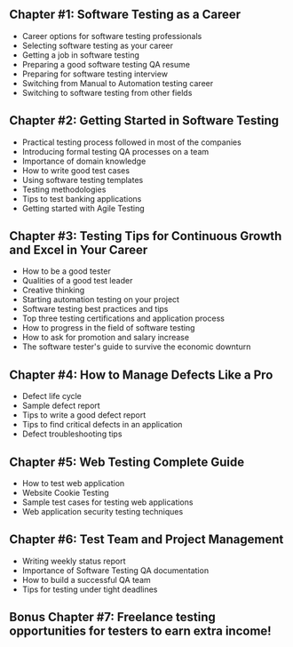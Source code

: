 ## Chapter #1: Software Testing as a Career

- Career options for software testing professionals
- Selecting software testing as your career
- Getting a job in software testing
- Preparing a good software testing QA resume
- Preparing for software testing interview
- Switching from Manual to Automation testing career
- Switching to software testing from other fields

## Chapter #2: Getting Started in Software Testing

- Practical testing process followed in most of the companies
- Introducing formal testing QA processes on a team
- Importance of domain knowledge
- How to write good test cases
- Using software testing templates
- Testing methodologies
- Tips to test banking applications
- Getting started with Agile Testing

## Chapter #3: Testing Tips for Continuous Growth and Excel in Your Career

- How to be a good tester
- Qualities of a good test leader
- Creative thinking
- Starting automation testing on your project
- Software testing best practices and tips
- Top three testing certifications and application process
- How to progress in the field of software testing
- How to ask for promotion and salary increase
- The software tester's guide to survive the economic downturn

## Chapter #4: How to Manage Defects Like a Pro

- Defect life cycle
- Sample defect report
- Tips to write a good defect report
- Tips to find critical defects in an application
- Defect troubleshooting tips

## Chapter #5: Web Testing Complete Guide

- How to test web application
- Website Cookie Testing
- Sample test cases for testing web applications
- Web application security testing techniques


## Chapter #6: Test Team and Project Management

- Writing weekly status report
- Importance of Software Testing QA documentation
- How to build a successful QA team
- Tips for testing under tight deadlines

## Bonus Chapter #7: Freelance testing opportunities for testers to earn extra income!

